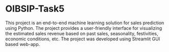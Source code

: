 # OIBSIP-Task5

This project is an end-to-end machine learning solution for sales prediction using Python. The project provides a user-friendly interface for visualizing the estimated sales revenue based on past sales, seasonality, festivities, economic conditions, etc. The project was developed using Streamlit GUI based web-app.

